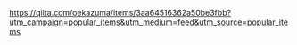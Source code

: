 https://qiita.com/oekazuma/items/3aa64516362a50be3fbb?utm_campaign=popular_items&utm_medium=feed&utm_source=popular_items
